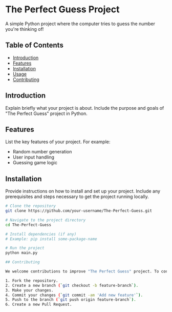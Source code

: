 # The Perfect Guess Project

A simple Python project where the computer tries to guess the number you're thinking of!

## Table of Contents

- [Introduction](#introduction)
- [Features](#features)
- [Installation](#installation)
- [Usage](#usage)
- [Contributing](#contributing)

## Introduction

Explain briefly what your project is about. Include the purpose and goals of "The Perfect Guess" project in Python.

## Features

List the key features of your project. For example:
- Random number generation
- User input handling
- Guessing game logic

## Installation

Provide instructions on how to install and set up your project. Include any prerequisites and steps necessary to get the project running locally.

```bash
# Clone the repository
git clone https://github.com/your-username/The-Perfect-Guess.git

# Navigate to the project directory
cd The-Perfect-Guess

# Install dependencies (if any)
# Example: pip install some-package-name

# Run the project
python main.py

## Contributing

We welcome contributions to improve "The Perfect Guess" project. To contribute:

1. Fork the repository.
2. Create a new branch (`git checkout -b feature-branch`).
3. Make your changes.
4. Commit your changes (`git commit -am 'Add new feature'`).
5. Push to the branch (`git push origin feature-branch`).
6. Create a new Pull Request.

